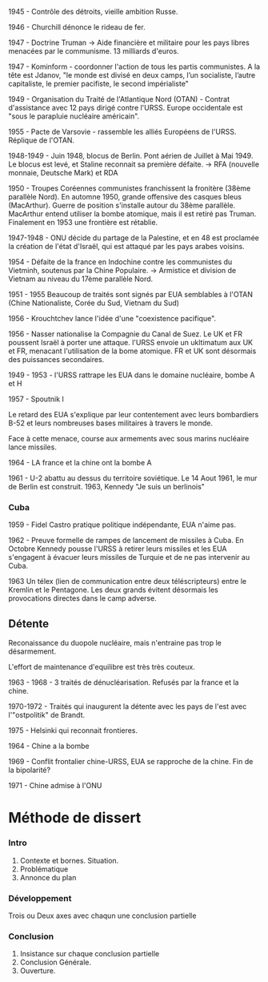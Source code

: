 1945 - Contrôle des détroits, vieille ambition Russe.

1946 - Churchill dénonce le rideau de fer.

1947 - Doctrine Truman -> Aide financière et militaire pour les pays libres menacées par le communisme. 13 milliards d'euros.

1947 - Kominform - coordonner l'action de tous les partis communistes. A la tête est Jdanov, "le monde est divisé en deux camps, l’un socialiste, l’autre capitaliste, le premier pacifiste, le second impérialiste"

1949 - Organisation du Traité de l'Atlantique Nord (OTAN) - Contrat d'assistance avec 12 pays dirigé contre l'URSS. Europe occidentale est "sous le parapluie nucléaire américain".

1955 - Pacte de Varsovie - rassemble les alliés Européens de l'URSS. Réplique de l'OTAN.

1948-1949 - Juin 1948, blocus de Berlin. Pont aérien de Juillet à Mai 1949. Le blocus est levé, et Staline reconnait sa première défaite. -> RFA (nouvelle monnaie, Deutsche Mark) et RDA

1950 - Troupes Coréennes communistes franchissent la fronitère (38ème parallèle Nord). En automne 1950, grande offensive des casques bleus (MacArthur). Guerre de position s'installe autour du 38ème parallèle. MacArthur entend utiliser la bombe atomique, mais il est retiré pas Truman. Finalement en 1953 une frontière est rétablie.

1947-1948 - ONU décide du partage de la Palestine, et en 48 est proclamée la création de l'état d'Israël, qui est attaqué par les pays arabes voisins.

1954 - Défaite de la france en Indochine contre les communistes du Vietminh, soutenus par la Chine Populaire. -> Armistice et division de Vietnam au niveau du 17ème parallèle Nord.

1951 - 1955 Beaucoup de traités sont signés par EUA semblables à l'OTAN (Chine Nationaliste, Corée du Sud, Vietnam du Sud)

1956 - Krouchtchev lance l'idée d'une "coexistence pacifique".

1956 - Nasser nationalise la Compagnie du Canal de Suez. Le UK et FR poussent Israël à porter une attaque. l'URSS envoie un ukltimatum aux UK et FR, menacant l'utilisation de la bome atomique. FR et UK sont désormais des puissances secondaires.

1949 - 1953 - l'URSS rattrape les EUA dans le domaine nucléaire, bombe A et H

1957 - Spoutnik I

Le retard des EUA s'explique par leur contentement avec leurs bombardiers B-52 et leurs nombreuses bases militaires à travers le monde.

Face à cette menace, course aux armements avec sous marins nucléaire lance missiles.

1964 - LA france et la chine ont la bombe A

1961 - U-2 abattu au dessus du territoire soviétique. Le 14 Aout 1961, le mur de Berlin est construit. 1963, Kennedy "Je suis un berlinois"

### Cuba

1959 - Fidel Castro pratique politique indépendante, EUA n'aime pas.

1962 - Preuve formelle de rampes de lancement de missiles à Cuba. En Octobre Kennedy pousse l'URSS à retirer leurs missiles et les EUA s'engagent à évacuer leurs missiles de Turquie et de ne pas intervenir au Cuba.

1963 Un télex (lien de communication entre deux téléscripteurs) entre le Kremlin et le Pentagone. Les deux grands évitent désormais les provocations directes dans le camp adverse.

## Détente

Reconaissance du duopole nucléaire, mais n'entraine pas trop le désarmement.

L'effort de maintenance d'equilibre est très très couteux.

1963 - 1968 - 3 traités de dénucléarisation. Refusés par la france et la chine.

1970-1972 - Traités qui inaugurent la détente avec les pays de l'est avec l'"ostpolitik" de Brandt.

1975 - Helsinki qui reconnait frontieres.

1964 - Chine a la bombe

1969 - Conflit frontalier chine-URSS, EUA se rapproche de la chine. Fin de la bipolarité?

1971 - Chine admise à l'ONU


# Méthode de dissert

### Intro

1. Contexte et bornes. Situation.
2. Problématique
3. Annonce du plan

### Développement

Trois ou Deux axes avec chaqun une conclusion partielle

### Conclusion

1. Insistance sur chaque conclusion partielle
2. Conclusion Générale.
3. Ouverture.